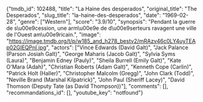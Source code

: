 {"tmdb_id": 102488, "title": "La Haine des desperados", "original_title": "The Desperados", "slug_title": "la-haine-des-desperados", "date": "1969-02-28", "genre": ["Western"], "score": "3.9/10", "synopsis": "Pendant la guerre de s\u00e9cession, une arm\u00e9e de d\u00e9serteurs ravagent une ville de l'Ouest am\u00e9ricain.", "image": "https://image.tmdb.org/t/p/w185_and_h278_bestv2/mRAzv46c0LY4uyTEAp02GIEQPnI.jpg", "actors": ["Vince Edwards (David Galt)", "Jack Palance (Parson Josiah Galt)", "George Maharis (Jacob Galt)", "Sylvia Syms (Laura)", "Benjamin Edney (Pauly)", "Sheila Burrell (Emily Galt)", "Kate O'Mara (Adah)", "Christian Roberts (Adam Galt)", "Kenneth Cope (Carlin)", "Patrick Holt (Haller)", "Christopher Malcolm (Gregg)", "John Clark (Todd)", "Neville Brand (Marshal Kilpatrick)", "John Paul (Sheriff Lacey)", "David Thomson (Deputy Tate (as David Thompson))"], "comments": [], "recommandations_id": [], "youtube_key": "notfound"}
